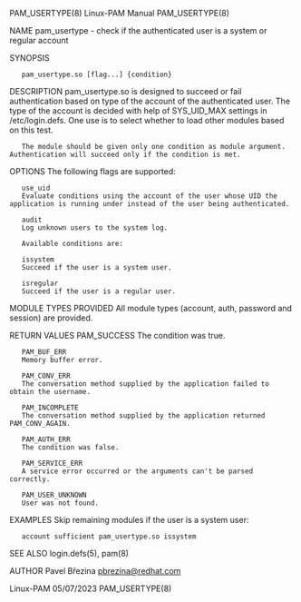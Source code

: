 PAM_USERTYPE(8)							       Linux-PAM Manual							       PAM_USERTYPE(8)

NAME
       pam_usertype - check if the authenticated user is a system or regular account

SYNOPSIS

       pam_usertype.so [flag...] {condition}

DESCRIPTION
       pam_usertype.so is designed to succeed or fail authentication based on type of the account of the authenticated user. The type of the account is
       decided with help of SYS_UID_MAX settings in /etc/login.defs. One use is to select whether to load other modules based on this test.

       The module should be given only one condition as module argument. Authentication will succeed only if the condition is met.

OPTIONS
       The following flags are supported:

       use_uid
	   Evaluate conditions using the account of the user whose UID the application is running under instead of the user being authenticated.

       audit
	   Log unknown users to the system log.

       Available conditions are:

       issystem
	   Succeed if the user is a system user.

       isregular
	   Succeed if the user is a regular user.

MODULE TYPES PROVIDED
       All module types (account, auth, password and session) are provided.

RETURN VALUES
       PAM_SUCCESS
	   The condition was true.

       PAM_BUF_ERR
	   Memory buffer error.

       PAM_CONV_ERR
	   The conversation method supplied by the application failed to obtain the username.

       PAM_INCOMPLETE
	   The conversation method supplied by the application returned PAM_CONV_AGAIN.

       PAM_AUTH_ERR
	   The condition was false.

       PAM_SERVICE_ERR
	   A service error occurred or the arguments can't be parsed correctly.

       PAM_USER_UNKNOWN
	   User was not found.

EXAMPLES
       Skip remaining modules if the user is a system user:

	   account sufficient pam_usertype.so issystem

SEE ALSO
       login.defs(5), pam(8)

AUTHOR
       Pavel Březina <pbrezina@redhat.com>

Linux-PAM								  05/07/2023							       PAM_USERTYPE(8)

